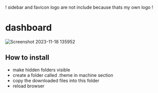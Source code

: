 
! sidebar and favicon logo are not include because thats my own logo !

# dashboard
![Screenshot 2023-11-18 135952](https://github.com/bumbeng/mainsail_theme_flat_red/assets/111509593/ce4da3f8-ee52-4429-abff-fea5a0fb7f2a)




## How to install
- make hidden folders visible
- create a folder called .theme in machine section
- copy the downloaded files into this folder
- reload browser
